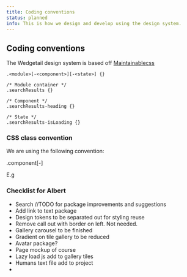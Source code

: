 ```yaml
---
title: Coding conventions
status: planned
info: This is how we design and develop using the design system.
---
```


## Coding conventions

The Wedgetail design system is based off [Maintainablecss](https://maintainablecss.com/)

```
.<module>[-<component>][-<state>] {}
```


```
/* Module container */
.searchResults {}

/* Component */
.searchResults-heading {}

/* State */
.searchResults-isLoading {}
```

### 

### CSS class convention

We are using the following convention:

.component[-<subcomponent>]

E.g 


### Checklist for Albert

- Search //TODO for package improvements and suggestions
- Add link to text package
- Design tokens to be separated out for styling reuse
- Remove call out with border on left. Not needed.
- Gallery carousel to be finished
- Gradient on tile gallery to be reduced
- Avatar package?
- Page mockup of course
- Lazy load js add to gallery tiles
- Humans text file add to project
- 
